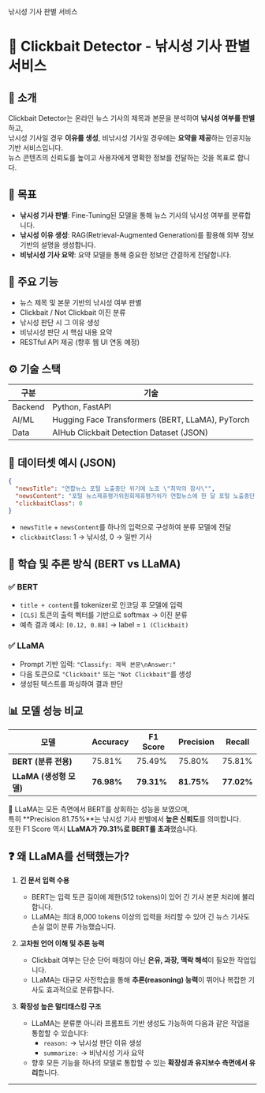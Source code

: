 낚시성 기사 판별 서비스

# 🎣 Clickbait Detector - 낚시성 기사 판별 서비스



## 📘 소개

Clickbait Detector는 온라인 뉴스 기사의 제목과 본문을 분석하여 **낚시성 여부를 판별**하고,  
낚시성 기사일 경우 **이유를 생성**, 비낚시성 기사일 경우에는 **요약을 제공**하는 인공지능 기반 서비스입니다.  
뉴스 콘텐츠의 신뢰도를 높이고 사용자에게 명확한 정보를 전달하는 것을 목표로 합니다.



## 🎯 목표

-  **낚시성 기사 판별**: Fine-Tuning된 모델을 통해 뉴스 기사의 낚시성 여부를 분류합니다.  
-  **낚시성 이유 생성**: RAG(Retrieval-Augmented Generation)를 활용해 외부 정보 기반의 설명을 생성합니다.  
-  **비낚시성 기사 요약**: 요약 모델을 통해 중요한 정보만 간결하게 전달합니다.


## 📌 주요 기능

- 뉴스 제목 및 본문 기반의 낚시성 여부 판별  
- Clickbait / Not Clickbait 이진 분류  
- 낚시성 판단 시 그 이유 생성  
- 비낚시성 판단 시 핵심 내용 요약  
- RESTful API 제공 (향후 웹 UI 연동 예정)



## ⚙️ 기술 스택

| 구분 | 기술 |
|------|------|
| Backend | Python, FastAPI |
| AI/ML | Hugging Face Transformers (BERT, LLaMA), PyTorch |
| Data | AIHub Clickbait Detection Dataset (JSON) |



## 🧾 데이터셋 예시 (JSON)

```json
{
  "newsTitle": "연합뉴스 포털 노출중단 위기에 노조 \"최악의 참사\"",
  "newsContent": "포털 뉴스제휴평가위원회제휴평가위가 연합뉴스에 한 달 포털 노출중단 제재 및 재평가퇴출평가에 해당하는 벌점을 의결하자 전국언론노조 연합뉴스 지부연합뉴스 노조가 입장을 냈다 (생략)",
  "clickbaitClass": 0
}
```

- `newsTitle` + `newsContent`를 하나의 입력으로 구성하여 분류 모델에 전달  
- `clickbaitClass`: 1 → 낚시성, 0 → 일반 기사


## 🔬 학습 및 추론 방식 (BERT vs LLaMA)

### ✅ BERT

- `title + content`를 tokenizer로 인코딩 후 모델에 입력  
- `[CLS]` 토큰의 출력 벡터를 기반으로 softmax → 이진 분류  
- 예측 결과 예시: `[0.12, 0.88]` → label = `1 (Clickbait)`

### ✅ LLaMA

- Prompt 기반 입력: `"Classify: 제목 본문\nAnswer:"`  
- 다음 토큰으로 `"Clickbait"` 또는 `"Not Clickbait"`를 생성  
- 생성된 텍스트를 파싱하여 결과 판단


## 📊 모델 성능 비교

| 모델 | Accuracy | F1 Score | Precision | Recall |
|------|----------|----------|-----------|--------|
| **BERT (분류 전용)** | 75.81% | 75.49% | 75.80% | 75.81% |
| **LLaMA (생성형 모델)** | **76.98%** | **79.31%** | **81.75%** | **77.02%** |

📌 LLaMA는 모든 측면에서 BERT를 상회하는 성능을 보였으며,  
특히 **Precision 81.75%**는 낚시성 기사 판별에서 **높은 신뢰도**를 의미합니다.  
또한 F1 Score 역시 **LLaMA가 79.31%로 BERT를 초과**했습니다.



## ❓ 왜 LLaMA를 선택했는가?

1. **긴 문서 입력 수용**  
   - BERT는 입력 토큰 길이에 제한(512 tokens)이 있어 긴 기사 본문 처리에 불리합니다.  
   - LLaMA는 최대 8,000 tokens 이상의 입력을 처리할 수 있어 긴 뉴스 기사도 손실 없이 분류 가능했습니다.

2. **고차원 언어 이해 및 추론 능력**  
   - Clickbait 여부는 단순 단어 매칭이 아닌 **은유, 과장, 맥락 해석**이 필요한 작업입니다.  
   - LLaMA는 대규모 사전학습을 통해 **추론(reasoning) 능력**이 뛰어나 복잡한 기사도 효과적으로 분류합니다.

3. **확장성 높은 멀티태스킹 구조**  
   - LLaMA는 분류뿐 아니라 프롬프트 기반 생성도 가능하여 다음과 같은 작업을 통합할 수 있습니다:
     - `reason:` → 낚시성 판단 이유 생성  
     - `summarize:` → 비낚시성 기사 요약  
   - 향후 모든 기능을 하나의 모델로 통합할 수 있는 **확장성과 유지보수 측면에서 유리**합니다.

---
